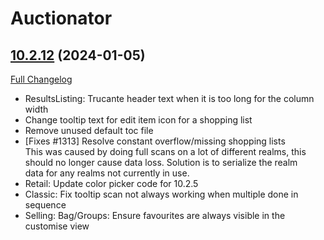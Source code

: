 # Auctionator

## [10.2.12](https://github.com/Auctionator/Auctionator/tree/10.2.12) (2024-01-05)
[Full Changelog](https://github.com/Auctionator/Auctionator/compare/10.2.11...10.2.12) 

- ResultsListing: Trucante header text when it is too long for the column width  
- Change tooltip text for edit item icon for a shopping list  
- Remove unused default toc file  
- [Fixes #1313] Resolve constant overflow/missing shopping lists  
    This was caused by doing full scans on a lot of different realms, this  
    should no longer cause data loss. Solution is to serialize the realm  
    data for any realms not currently in use.  
- Retail: Update color picker code for 10.2.5  
- Classic: Fix tooltip scan not always working when multiple done in sequence  
- Selling: Bag/Groups: Ensure favourites are always visible in the customise view  
